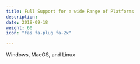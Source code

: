 ```yaml
---
title: Full Support for a wide Range of Platforms
description:
date: 2018-09-18
weight: 60
icon: "fas fa-plug fa-2x"

---
```

Windows, MacOS, and Linux

